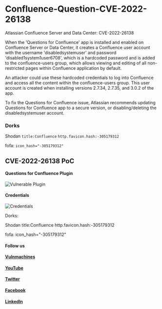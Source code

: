 # Confluence-Question-CVE-2022-26138
Atlassian Confluence Server and Data Center: CVE-2022-26138

When the 'Questions for Confluence' app is installed and enabled on Confluence Server or Data Center, it creates a Confluence user account with the username 'disabledsystemuser' and password 'disabled1system1user6708', which is a hardcoded password and is added to the confluence-users group, which allows viewing and editing of all non-restricted pages within Confluence application by default.

  An attacker could use  these hardcoded credentials to log into Confluence and access all the content within the confluence-users group. This user account is created when installing versions 2.7.34, 2.7.35, and 3.0.2 of the app.

  To fix the Questions for Confluence issue, Atlassian recommends updating Questions for Confluence app to a secure version, or disabling/deleting the disabledsystemuser account.

### Dorks

Shodan
` title:Confluence `
` http.favicon.hash:-305179312 `

fofa: 
`icon_hash="-305179312" `


  
 ## CVE-2022-26138 PoC 
 
 #### Questions for Confluence Plugin

![Vulnerable Plugin](https://user-images.githubusercontent.com/79006904/181476877-3a592d66-b5a0-4cad-a74f-6dc160cdf6a0.png)

#### Credentials
 
![Credentials](https://user-images.githubusercontent.com/79006904/181476901-75e9d21b-13d0-4b89-bb14-08372119446f.png)


Dorks:

Shodan
title:Confluence
http.favicon.hash:-305179312

fofa: 
icon_hash="-305179312"

#### Follow us 
#### [Vulnmachines](https://www.twitter.com/vulnmachines)
#### [YouTube](https://www.youtube.com/c/vulnmachines)
#### [Twitter](https://www.twitter.com/vulnmachines)
#### [Facebook](https://www.facebook.com/vulnmachines)
#### [LinkedIn](https://www.linkedin.com/company/vulnmachines)
